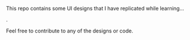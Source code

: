 This repo contains some UI designs that I have replicated while learning...

.

Feel free to contribute to any of the designs or code.
